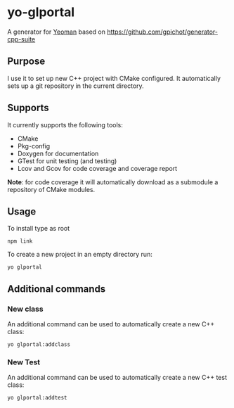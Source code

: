 # yo-glportal

A generator for [Yeoman](http://yeoman.io) based on https://github.com/gpichot/generator-cpp-suite
## Purpose
I use it to set up new C++ project with CMake configured.
It automatically sets up a git repository in the current directory.

## Supports
It currently supports the following tools:

* CMake
* Pkg-config
* Doxygen for documentation
* GTest for unit testing (and testing)
* Lcov and Gcov for code coverage and coverage report

**Note**: for code coverage it will automatically download as a submodule
a repository of CMake modules.

## Usage
To install type as root 

    npm link

To create a new project in an empty directory run:

    yo glportal

## Additional commands
### New class
An additional command can be used to automatically create a new C++ class:

    yo glportal:addclass

### New Test
An additional command can be used to automatically create a new C++ test class:

    yo glportal:addtest
    
